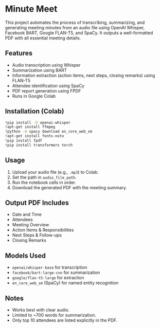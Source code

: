 # Minute Meet

This project automates the process of transcribing, summarizing, and generating meeting minutes from an audio file using OpenAI Whisper, Facebook BART, Google FLAN-T5, and SpaCy. It outputs a well-formatted PDF with all essential meeting details.

## Features

-  Audio transcription using Whisper
-  Summarization using BART
-  Information extraction (action items, next steps, closing remarks) using FLAN-T5
-  Attendee identification using SpaCy
-  PDF report generation using FPDF
-  Runs in Google Colab

## Installation (Colab)

```bash
!pip install -U openai-whisper
!apt-get install ffmpeg
!python -m spacy download en_core_web_sm
!apt-get install fonts-noto
!pip install fpdf
!pip install transformers torch
```

## Usage

1. Upload your audio file (e.g., `.mp3`) to Colab.
2. Set the path in `audio_file_path`.
3. Run the notebook cells in order.
4. Download the generated PDF with the meeting summary.

## Output PDF Includes

* Date and Time
* Attendees
* Meeting Overview
* Action Items & Responsibilities
* Next Steps & Follow-ups
* Closing Remarks

## Models Used

* `openai/whisper-base` for transcription
* `facebook/bart-large-cnn` for summarization
* `google/flan-t5-large` for extraction
* `en_core_web_sm` (SpaCy) for named entity recognition

## Notes

* Works best with clear audio.
* Limited to \~700 words for summarization.
* Only top 10 attendees are listed explicitly in the PDF.

